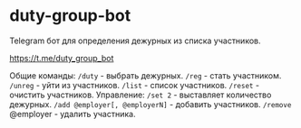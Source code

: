 # duty-group-bot
Telegram бот для определения дежурных из списка участников.

https://t.me/duty_group_bot

Общие команды:
`/duty` - выбрать дежурных.
`/reg` - стать участником.
`/unreg` - уйти из участников.
`/list` - список участников.
`/reset` - очистить участников.
Управление:
`/set 2` - выставляет количество дежурных.
`/add @employer[, @employerN]` - добавить участников.
`/remove` @employer - удалить участника.
